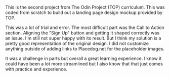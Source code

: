 This is the second project from The Odin Project (TOP) curriculum. This was coded from scratch to build out a landing page design mockup provided by TOP.

This was a lot of trial and error. The most difficult part was the Call to Action section. Aligning the "Sign Up" button and getting it shaped correctly was an issue. I'm still not super happy with its result. But I think my solution is a pretty good representation of the original design. I did not customize anything outside of adding links to Placedog.net for the placeholder images.

It was a challenge in parts but overall a great learning experience. I know it could have been a lot more streamlined but I also know that that just comes with practice and experience. 